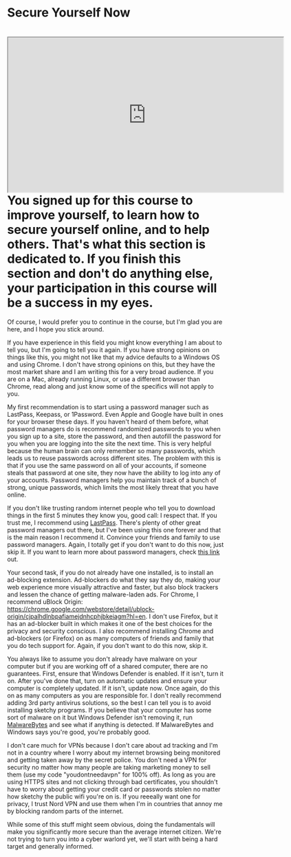 # Secure Yourself Now

# <iframe allowfullscreen height="360" src="https://www.youtube.com/embed/rnBzjAl5h64?wmode=opaque" width="640"></iframe>You signed up for this course to improve yourself, to learn how to secure yourself online, and to help others. That's what this section is dedicated to. If you finish this section and don't do anything else, your participation in this course will be a success in my eyes.

Of course, I would prefer you to continue in the course, but I'm glad
you are here, and I hope you stick around.

If you have experience in this field you might know everything I am
about to tell you, but I'm going to tell you it again. If you have
strong opinions on things like this, you might not like that my advice
defaults to a Windows OS and using Chrome. I don't have strong opinions
on this, but they have the most market share and I am writing this for a
very broad audience. If you are on a Mac, already running Linux, or use
a different browser than Chrome, read along and just know some of the
specifics will not apply to you.

My first recommendation is to start using a password manager such as
LastPass, Keepass, or 1Password. Even Apple and Google have built in
ones for your browser these days. If you haven't heard of them before,
what password managers do is recommend randomized passwords to you when
you sign up to a site, store the password, and then autofill the
password for you when you are logging into the site the next time. This
is very helpful because the human brain can only remember so many
passwords, which leads us to reuse passwords across different sites. The
problem with this is that if you use the same password on all of your
accounts, if someone steals that password at one site, they now have the
ability to log into any of your accounts. Password managers help you
maintain track of a bunch of strong, unique passwords, which limits the
most likely threat that you have online.

If you don't like trusting random internet people who tell you to
download things in the first 5 minutes they know you, good call: I
respect that. If you trust me, I recommend using
<a href="https://lastpass.com/" rel="noopener"
target="_blank">LastPass</a>. There's plenty of other great password
managers out there, but I've been using this one forever and that is the
main reason I recommend it. Convince your friends and family to use
password managers. Again, I totally get if you don't want to do this
now, just skip it. If you want to learn more about password managers,
check <a
href="https://www.howtogeek.com/141500/why-you-should-use-a-password-manager-and-how-to-get-started/"
rel="noopener" target="_blank">this link</a> out.

Your second task, if you do not already have one installed, is to
install an ad-blocking extension. Ad-blockers do what they say they do,
making your web experience more visually attractive and faster, but also
block trackers and lessen the chance of getting malware-laden ads. For
Chrome, I recommend uBlock Origin: <a
href="https://chrome.google.com/webstore/detail/ublock-origin/cjpalhdlnbpafiamejdnhcphjbkeiagm?hl=en"
rel="noopener"
target="_blank">https://chrome.google.com/webstore/detail/ublock-origin/cjpalhdlnbpafiamejdnhcphjbkeiagm?hl=en</a>.
I don't use Firefox, but it has an ad-blocker built in which makes it
one of the best choices for the privacy and security conscious. I also
recommend installing Chrome and ad-blockers (or Firefox) on as many
computers of friends and family that you do tech support for. Again, if
you don't want to do this now, skip it.

You always like to assume you don't already have malware on your
computer but if you are working off of a shared computer, there are no
guarantees. First, ensure that Windows Defender is enabled. If it isn't,
turn it on. After you've done that, turn on automatic updates and ensure
your computer is completely updated. If it isn't, update now. Once
again, do this on as many computers as you are responsible for. I don't
really recommend adding 3rd party antivirus solutions, so the best I can
tell you is to avoid installing sketchy programs. If you believe that
your computer has some sort of malware on it but Windows Defender isn't
removing it, run
<a href="https://www.malwarebytes.com/mwb-download/" rel="noopener"
target="_blank">MalwareBytes</a> and see what if anything is detected.
If MalwareBytes and Windows says you're good, you're probably good.

I don't care much for VPNs because I don't care about ad tracking and
I'm not in a country where I worry about my internet browsing being
monitored and getting taken away by the secret police. You don't need a
VPN for security no matter how many people are taking marketing money to
sell them (use my code "youdontneedavpn" for 100% off). As long as you
are using HTTPS sites and not clicking through bad certificates, you
shouldn't have to worry about getting your credit card or passwords
stolen no matter how sketchy the public wifi you're on is. If you
reeeally want one for privacy, I trust Nord VPN and use them when I'm in
countries that annoy me by blocking random parts of the internet.

While some of this stuff might seem obvious, doing the fundamentals will
make you significantly more secure than the average internet citizen.
We're not trying to turn you into a cyber warlord yet, we'll start with
being a hard target and generally informed.
